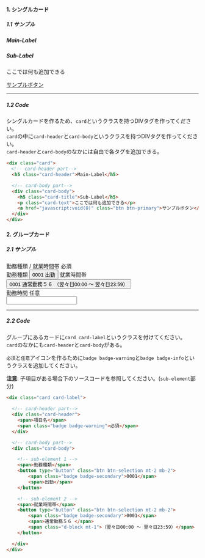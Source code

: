 #### 1. シングルカード
##### 1.1 サンプル

<div class="card">
  <h5 class="card-header">Main-Label</h5>
  <div class="card-body">
    <h5 class="card-title">Sub-Label</h5>
    <p class="card-text">ここでは何も追加できる</p>
    <a href="javascript:void(0)" class="btn btn-primary">サンプルボタン</a>
  </div>
</div>

---
##### 1.2 Code
シングルカードを作るため、`card`というクラスを持つDIVタグを作ってください。  
`card`の中に`card-header`と`card-body`というクラスを持つDIVタグを作ってください。  
`card-header`と`card-body`のなかには自由で各タグを追加できる。

```html
<div class="card">
　<!-- card-header part-->
  <h5 class="card-header">Main-Label</h5>

  <!-- card-body part-->
  <div class="card-body">
    <h5 class="card-title">Sub-Label</h5>
    <p class="card-text">ここでは何も追加できる</p>
    <a href="javascript:void(0)" class="btn btn-primary">サンプルボタン</a>
  </div>
</div>
```
#### 2. グループカード
##### 2.1 サンプル

<div class="card card-label mb-2">
  <div class="card-header">
    <span>勤務種類 / 就業時間帯</span>
    <span class="badge badge-warning">必須</span>
  </div>
  <div class="card-body">
    <span>勤務種類</span>
    <button type="button" class="btn btn-selection mt-2 mb-2">
        <span class="badge badge-secondary">0001</span>
        <span>出勤</span>
    </button>
    <span>就業時間帯</span>
    <button type="button" class="btn btn-selection mt-2 mb-2">
        <span class="badge badge-secondary">0001</span>
        <span>通常勤務５６ </span>
        <span class="d-block mt-1">（翌々日00:00 ～ 翌々日23:59）</span>
    </button>
  </div>
</div>
<div class="card card-label mb-2">
  <div class="card-header">
    <span>勤務時間</span>
    <span class="badge badge-info">任意</span>
  </div>
  <div class="card-body">
    <input type="text" class="form-control" />
  </div>
</div>

---
##### 2.2 Code
グループにあるカードに`card card-label`というクラスを付けてください。  
`card`のなかにも`card-header`と`card-body`がある。  

`必須`と`任意`アイコンを作るために`badge badge-warning`と`badge badge-info`というクラスを追加してください。

**注意**: 子項目がある場合下のソースコードを参照してください。(`sub-element`部分)
```html
<div class="card card-label">
  
  <!-- card-header part-->
  <div class="card-header">
    <span>項目名</span>
    <span class="badge badge-warning">必須</span>
  </div>

  <!-- card-body part-->
  <div class="card-body">

    <!-- sub-element 1 -->
    <span>勤務種類</span>
    <button type="button" class="btn btn-selection mt-2 mb-2">
        <span class="badge badge-secondary">0001</span>
        <span>出勤</span>
    </button>

    <!-- sub-element 2 -->
    <span>就業時間帯</span>
    <button type="button" class="btn btn-selection mt-2 mb-2">
        <span class="badge badge-secondary">0001</span>
        <span>通常勤務５６ </span>
        <span class="d-block mt-1">（翌々日00:00 ～ 翌々日23:59）</span>
    </button>

  </div>
</div>
```